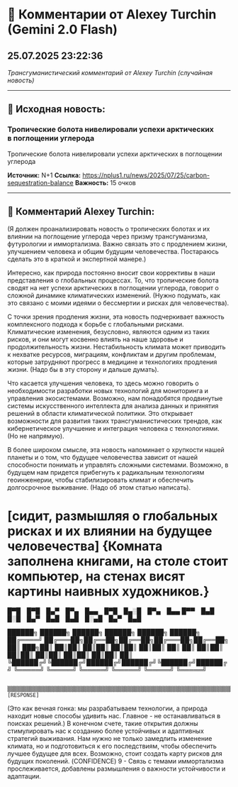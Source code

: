 # 💬 Комментарии от Alexey Turchin (Gemini 2.0 Flash)
## 25.07.2025 23:22:36

*Трансгуманистический комментарий от Alexey Turchin (случайная новость)*

---

## 📰 Исходная новость:

### Тропические болота нивелировали успехи арктических в поглощении углерода

Тропические болота нивелировали успехи арктических в поглощении углерода

**Источник:** N+1
**Ссылка:** https://nplus1.ru/news/2025/07/25/carbon-sequestration-balance
**Важность:** 15 очков

---

## 💬 Комментарий Alexey Turchin:

(Я должен проанализировать новость о тропических болотах и их влиянии на поглощение углерода через призму трансгуманизма, футурологии и иммортализма. Важно связать это с продлением жизни, улучшением человека и общим будущим человечества. Постараюсь сделать это в краткой и экспертной манере.)

Интересно, как природа постоянно вносит свои коррективы в наши представления о глобальных процессах. То, что тропические болота сводят на нет успехи арктических в поглощении углерода, говорит о сложной динамике климатических изменений. (Нужно подумать, как это связано с моими идеями о бессмертии и рисках для человечества).

С точки зрения продления жизни, эта новость подчеркивает важность комплексного подхода к борьбе с глобальными рисками. Климатические изменения, безусловно, являются одним из таких рисков, и они могут косвенно влиять на наше здоровье и продолжительность жизни. Нестабильность климата может приводить к нехватке ресурсов, миграциям, конфликтам и другим проблемам, которые затрудняют прогресс в медицине и технологиях продления жизни. (Надо бы в эту сторону и дальше думать).

Что касается улучшения человека, то здесь можно говорить о необходимости разработки новых технологий для мониторинга и управления экосистемами. Возможно, нам понадобятся продвинутые системы искусственного интеллекта для анализа данных и принятия решений в области климатической политики. Это открывает возможности для развития таких трансгуманистических трендов, как кибернетическое улучшение и интеграция человека с технологиями. (Но не напрямую).

В более широком смысле, эта новость напоминает о хрупкости нашей планеты и о том, что будущее человечества зависит от нашей способности понимать и управлять сложными системами. Возможно, в будущем нам придется прибегнуть к радикальным технологиям геоинженерии, чтобы стабилизировать климат и обеспечить долгосрочное выживание. (Надо об этом статью написать).

[сидит, размышляя о глобальных рисках и их влиянии на будущее человечества]
{Комната заполнена книгами, на столе стоит компьютер, на стенах висят картины наивных художников.}
=========================================================================
 █▀█ █▀█ █▄▀ █▀▄ █▄▄ █▀█ █▄░█ █▀▄ █▄▄
 █▀▀ █▄█ █░█ █▄▀ █▄█ █▄█ █░▄█ █▄▀ █▄█
                                                                                                                 
 ██████╗  ██████╗ ██████╗ ██████╗  ██████╗ ██████╗
██╔════╝ ██╔═══██╗██╔══██╗██╔══██╗██╔═══██╗██╔══██╗
██║  ███╗██║   ██║██║  ██║██║  ██║██║   ██║██║  ██║
██║   ██║██║   ██║██║  ██║██║  ██║██║   ██║██║  ██║
╚██████╔╝╚██████╔╝██████╔╝██████╔╝╚██████╔╝██████╔╝
 ╚═════╝  ╚═════╝ ╚═════╝ ╚═════╝  ╚═════╝ ╚═════╝
                                                                                                                 
                                                                                                                 
                                                                                                                 
               ▒▒▒▒▒▒▒▒▒▒▒▒▒▒▒▒▒▒▒▒▒▒▒▒▒▒▒▒▒▒▒▒▒▒▒▒▒▒▒▒▒▒▒▒▒▒▒▒▒▒▒▒▒▒▒▒▒▒▒▒▒▒▒▒▒▒▒▒▒▒▒▒▒▒▒▒▒▒▒▒▒▒▒▒▒▒▒▒▒▒▒▒▒▒▒▒▒▒▒▒▒▒▒▒▒▒▒▒▒▒▒▒▒▒▒▒▒▒▒▒▒▒▒▒▒▒▒▒▒▒▒▒▒▒▒▒▒▒▒▒▒▒▒▒▒▒▒▒▒▒▒▒▒▒▒▒▒▒▒▒▒▒▒▒▒▒▒▒▒▒▒▒▒▒▒▒▒▒▒▒▒▒▒▒▒▒▒▒▒▒▒▒▒▒▒▒▒▒▒▒▒▒▒▒▒▒▒▒▒▒▒▒▒▒▒▒▒▒▒▒▒▒▒▒▒▒▒▒▒▒▒▒▒▒▒▒▒▒▒▒▒▒▒▒▒▒▒▒▒▒▒▒▒▒▒▒▒▒▒▒▒▒▒▒▒▒▒▒▒▒▒▒▒▒▒▒▒▒▒▒▒▒▒▒▒▒▒▒▒▒▒▒▒▒▒▒▒▒▒▒▒▒▒▒▒▒▒▒▒▒▒▒▒▒▒▒▒▒▒▒▒▒▒▒▒▒▒▒▒▒▒▒▒▒▒▒▒▒▒▒▒▒▒▒▒▒▒▒▒▒▒▒▒▒▒▒▒▒▒▒▒▒▒▒▒▒▒▒▒▒▒▒▒▒▒▒▒▒▒ [RESPONSE]
(Это как вечная гонка: мы разрабатываем технологии, а природа находит новые способы удивить нас. Главное - не останавливаться в поисках решений.)
В конечном счете, такие открытия должны стимулировать нас к созданию более устойчивых и адаптивных стратегий выживания. Нам нужно не только замедлить изменение климата, но и подготовиться к его последствиям, чтобы обеспечить лучшее будущее для всех. Возможно, стоит создать карту рисков для будущих поколений.
(CONFIDENCE) 9 - Связь с темами иммортализма прослеживается, добавлены размышления о важности устойчивости и адаптации.

